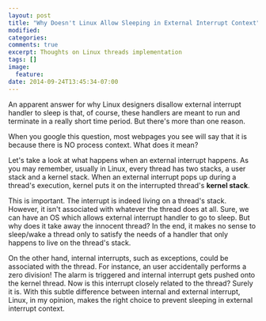 ```yaml
---
layout: post
title: "Why Doesn't Linux Allow Sleeping in External Interrupt Context"
modified:
categories:
comments: true
excerpt: Thoughts on Linux threads implementation
tags: []
image:
  feature:
date: 2014-09-24T13:45:34-07:00
---
```


An apparent answer for why Linux designers disallow external interrupt handler to sleep is that, of course, these handlers are meant to run and terminate in a really short time period. But there's more than one reason.

When you google this question, most webpages you see will say that it is because there is NO process context. What does it mean?

Let's take a look at what happens when an external interrupt happens. As you may remember, usually in Linux, every thread has two stacks, a user stack and a kernel stack. When an external interrupt pops up during a thread's execution, kernel puts it on the interrupted thread's **kernel stack**.

This is important. The interrupt is indeed living on a thread's stack. However, it isn't associated with whatever the thread does at all. Sure, we can have an OS which allows external interrupt handler to go to sleep. But why does it take away the innocent thread? In the end, it makes no sense to sleep/wake a thread only to satisfy the needs of a handler that only happens to live on the thread's stack.

On the other hand, internal interrupts, such as exceptions, could be associated with the thread. For instance, an user accidentally performs a zero division! The alarm is triggered and internal interrupt gets pushed onto the kernel thread. Now is this interrupt closely related to the thread? Surely it is. With this subtle difference between internal and external interrupt, Linux, in my opinion, makes the right choice to prevent sleeping in external interrupt context.